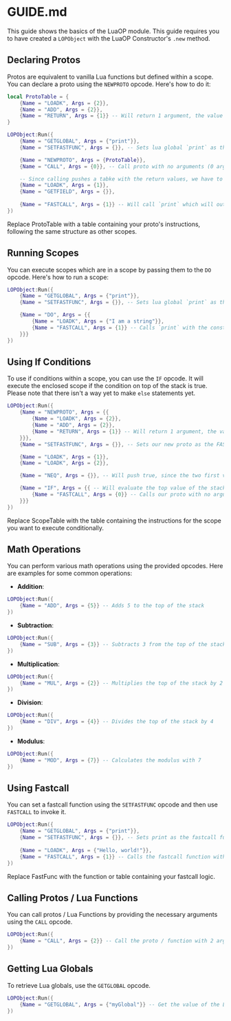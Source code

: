 # GUIDE.md

This guide shows the basics of the LuaOP module. This guide requires you to have created a ``LOPObject`` with the LuaOP Constructor's ``.new`` method.

## Declaring Protos

Protos are equivalent to vanilla Lua functions but defined within a scope. You can declare a proto using the ``NEWPROTO`` opcode. Here's how to do it:

```lua
local ProtoTable = {
    {Name = "LOADK", Args = {2}},
    {Name = "ADD", Args = {2}},
    {Name = "RETURN", Args = {1}} -- Will return 1 argument, the value on top of the stack, which is 4 (a number constant)
}

LOPObject:Run({
    {Name = "GETGLOBAL", Args = {"print"}},
    {Name = "SETFASTFUNC", Args = {}}, -- Sets lua global `print` as the FASTFUNC

    {Name = "NEWPROTO", Args = {ProtoTable}},
    {Name = "CALL", Args = {0}}, -- Call proto with no arguments (0 arguments, so no elements from the stack)

    -- Since calling pushes a tabke with the return values, we have to get the only value that is returned, this value being at index 1 of the return table
    {Name = "LOADK", Args = {1}},
    {Name = "GETFIELD", Args = {}},
	
    {Name = "FASTCALL", Args = {1}} -- Will call `print` which will output 4 as that's the value on top of the stack
})
```

Replace ProtoTable with a table containing your proto's instructions, following the same structure as other scopes.

## Running Scopes

You can execute scopes which are in a scope by passing them to the ``DO`` opcode. Here's how to run a scope:

```lua
LOPObject:Run({
    {Name = "GETGLOBAL", Args = {"print"}},
    {Name = "SETFASTFUNC", Args = {}}, -- Sets lua global `print` as the FASTFUNC

    {Name = "DO", Args = {{
    	{Name = "LOADK", Args = {"I am a string"}},
    	{Name = "FASTCALL", Args = {1}} -- Calls `print` with the constant: "I am a string" 
    }}}
})
```

## Using If Conditions

To use if conditions within a scope, you can use the ``IF`` opcode. It will execute the enclosed scope if the condition on top of the stack is true.
Please note that there isn't a way yet to make ``else`` statements yet.

```lua
LOPObject:Run({
    {Name = "NEWPROTO", Args = {{
    	{Name = "LOADK", Args = {2}},
    	{Name = "ADD", Args = {2}},
    	{Name = "RETURN", Args = {1}} -- Will return 1 argument, the value on top of the stack, which is 4 (a number constant)
    }}},
    {Name = "SETFASTFUNC", Args = {}}, -- Sets our new proto as the FASTFUNC

    {Name = "LOADK", Args = {1}},
    {Name = "LOADK", Args = {2}},

    {Name = "NEQ", Args = {}}, -- Will push true, since the two first values at the top of the stack aren't equal: 2 ~= 1

    {Name = "IF", Args = {{ -- Will evaluate the top value of the stack the same as Lua would, meaning that if the value is positive (not nil or false), LuaOP will run the if statement
    	{Name = "FASTCALL", Args = {0}} -- Calls our proto with no arguments 
    }}}
})
```

Replace ScopeTable with the table containing the instructions for the scope you want to execute conditionally.

## Math Operations

You can perform various math operations using the provided opcodes. Here are examples for some common operations:

- **Addition**:

```lua
LOPObject:Run({
    {Name = "ADD", Args = {5}} -- Adds 5 to the top of the stack
})
```

- **Subtraction**:

```lua
LOPObject:Run({
    {Name = "SUB", Args = {3}} -- Subtracts 3 from the top of the stack
})
```

- **Multiplication**:

```lua
LOPObject:Run({
    {Name = "MUL", Args = {2}} -- Multiplies the top of the stack by 2
})
```

- **Division**:

```lua
LOPObject:Run({
    {Name = "DIV", Args = {4}} -- Divides the top of the stack by 4
})
```

- **Modulus**:

```lua
LOPObject:Run({
    {Name = "MOD", Args = {7}} -- Calculates the modulus with 7
})
```

## Using Fastcall

You can set a fastcall function using the ``SETFASTFUNC`` opcode and then use ``FASTCALL`` to invoke it.

```lua
LOPObject:Run({
    {Name = "GETGLOBAL", Args = {"print"}},
    {Name = "SETFASTFUNC", Args = {}}, -- Sets print as the fastcall function
    
    {Name = "LOADK", Args = {"Hello, world!"}},
    {Name = "FASTCALL", Args = {1}} -- Calls the fastcall function with 1 arguments, which will output "Hello, world!" in the console
})
```

Replace FastFunc with the function or table containing your fastcall logic.

## Calling Protos / Lua Functions

You can call protos / Lua Functions by providing the necessary arguments using the ``CALL`` opcode.

```lua
LOPObject:Run({
    {Name = "CALL", Args = {2}} -- Call the proto / function with 2 arguments from the stack
})
```

## Getting Lua Globals

To retrieve Lua globals, use the ``GETGLOBAL`` opcode.

```lua
LOPObject:Run({
    {Name = "GETGLOBAL", Args = {"myGlobal"}} -- Get the value of the Lua global variable "myGlobal"
})
```
